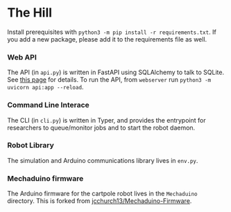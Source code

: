 # The Hill

Install prerequisites with `python3 -m pip install -r requirements.txt`.  If you add a new package, please add it to the requirements file as well.

### Web API

The API (in `api.py`) is written in FastAPI using SQLAlchemy to talk to SQLite.  See [this page](https://fastapi.tiangolo.com/advanced/async-sql-databases/) for details.  To run the API, from `webserver` run `python3 -m uvicorn api:app --reload`.

### Command Line Interace

The CLI (in `cli.py`) is written in Typer, and provides the entrypoint for researchers to queue/monitor jobs and to start the robot daemon.

### Robot Library

The simulation and Arduino communications library lives in `env.py`.

### Mechaduino firmware

The Arduino firmware for the cartpole robot lives in the `Mechaduino` directory.  This is forked from [jcchurch13/Mechaduino-Firmware](https://github.com/jcchurch13/Mechaduino-Firmware).